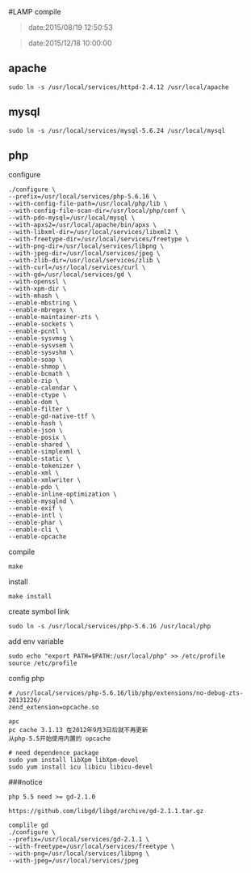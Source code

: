 #LAMP compile

> date:2015/08/19 12:50:53

> date:2015/12/18 10:00:00

## apache

    sudo ln -s /usr/local/services/httpd-2.4.12 /usr/local/apache

## mysql

    sudo ln -s /usr/local/services/mysql-5.6.24 /usr/local/mysql

## php

configure

    ./configure \
    --prefix=/usr/local/services/php-5.6.16 \
    --with-config-file-path=/usr/local/php/lib \
    --with-config-file-scan-dir=/usr/local/php/conf \
    --with-pdo-mysql=/usr/local/mysql \
    --with-apxs2=/usr/local/apache/bin/apxs \
    --with-libxml-dir=/usr/local/services/libxml2 \
    --with-freetype-dir=/usr/local/services/freetype \
    --with-png-dir=/usr/local/services/libpng \
    --with-jpeg-dir=/usr/local/services/jpeg \
    --with-zlib-dir=/usr/local/services/zlib \
    --with-curl=/usr/local/services/curl \
    --with-gd=/usr/local/services/gd \
    --with-openssl \
    --with-xpm-dir \
    --with-mhash \
    --enable-mbstring \
    --enable-mbregex \
    --enable-maintainer-zts \
    --enable-sockets \
    --enable-pcntl \
    --enable-sysvmsg \
    --enable-sysvsem \
    --enable-sysvshm \
    --enable-soap \
    --enable-shmop \
    --enable-bcmath \
    --enable-zip \
    --enable-calendar \
    --enable-ctype \
    --enable-dom \
    --enable-filter \
    --enable-gd-native-ttf \
    --enable-hash \
    --enable-json \
    --enable-posix \
    --enable-shared \
    --enable-simplexml \
    --enable-static \
    --enable-tokenizer \
    --enable-xml \
    --enable-xmlwriter \
    --enable-pdo \
    --enable-inline-optimization \
    --enable-mysqlnd \
    --enable-exif \
    --enable-intl \
    --enable-phar \
    --enable-cli \
    --enable-opcache

compile

    make

install

    make install

create symbol link

    sudo ln -s /usr/local/services/php-5.6.16 /usr/local/php

add env variable

    sudo echo "export PATH=$PATH:/usr/local/php" >> /etc/profile
    source /etc/profile

config php

    # /usr/local/services/php-5.6.16/lib/php/extensions/no-debug-zts-20131226/
    zend_extension=opcache.so

    apc
    pc cache 3.1.13 在2012年9月3日后就不再更新
    从php-5.5开始使用内置的 opcache

    # need dependence package
    sudo yum install libXpm libXpm-devel
    sudo yum install icu libicu libicu-devel

###notice

    php 5.5 need >= gd-2.1.0 

    https://github.com/libgd/libgd/archive/gd-2.1.1.tar.gz

    complile gd
    ./configure \
    --prefix=/usr/local/services/gd-2.1.1 \
    --with-freetype=/usr/local/services/freetype \
    --with-png=/usr/local/services/libpng \
    --with-jpeg=/usr/local/services/jpeg
